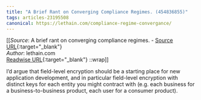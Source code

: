 ```yaml
---
title: "A Brief Rant on Converging Compliance Regimes. (454836855)"
tags: articles-23195508
canonical: https://lethain.com/compliance-regime-convergance/
---
```


[[_Source_: A brief rant on converging compliance regimes. - [Source URL](https://lethain.com/compliance-regime-convergance/){:target="_blank"}<br>
_Author_: lethain.com<br>
[Readwise URL](https://readwise.io/open/454836855){:target="_blank"}
::wrap]]

I’d argue that field-level encryption should be a starting place for new application development, and in particular field-level encryption with distinct keys for each entity you might contract with (e.g. each business for a business-to-business product, each user for a consumer product).
